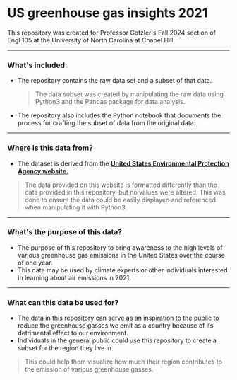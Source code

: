 # US greenhouse gas insights 2021 
This repository was created for Professor Gotzler's Fall 2024 section of Engl 105 at the University of North Carolina at Chapel Hill. 

--- 

### What's included: 
- The repository contains the raw data set and a subset of that data.
  > The data subset was created by manipulating the raw data using Python3 and the Pandas package for data analysis.
- The repository also includes the Python notebook that documents the process for crafting the subset of data from the original data.

---

### Where is this data from? 
- The dataset is derived from the **[United States Environmental Protection Agency website.](https://www.epa.gov/ghgreporting)**
> The data provided on this website is formatted differently than the data provided in this repository, but no values were altered. This was done to ensure the data could be easily displayed and referenced when manipulating it with Python3.

---

### What's the purpose of this data? 
- The purpose of this repository to bring awareness to the high levels of various greenhouse gas emissions in the United States over the course of one year.  
- This data may be used by climate experts or other individuals interested in learning about air emissions in 2021. 

---

### What can this data be used for? 
- The data in this repository can serve as an inspiration to the public to reduce the greenhouse gasses we emit as a country because of its detrimental effect to our environment. 
- Individuals in the general public could use this repository to create a subset for the region they live in.
> This could help them visualize how much their region contributes to the emission of various greenhouse gasses.
